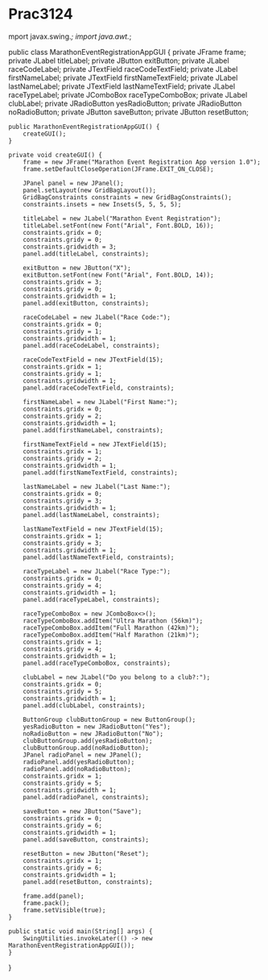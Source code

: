 # Prac3124
mport javax.swing.*;
import java.awt.*;

public class MarathonEventRegistrationAppGUI {
    private JFrame frame;
    private JLabel titleLabel;
    private JButton exitButton;
    private JLabel raceCodeLabel;
    private JTextField raceCodeTextField;
    private JLabel firstNameLabel;
    private JTextField firstNameTextField;
    private JLabel lastNameLabel;
    private JTextField lastNameTextField;
    private JLabel raceTypeLabel;
    private JComboBox<String> raceTypeComboBox;
    private JLabel clubLabel;
    private JRadioButton yesRadioButton;
    private JRadioButton noRadioButton;
    private JButton saveButton;
    private JButton resetButton;

    public MarathonEventRegistrationAppGUI() {
        createGUI();
    }

    private void createGUI() {
        frame = new JFrame("Marathon Event Registration App version 1.0");
        frame.setDefaultCloseOperation(JFrame.EXIT_ON_CLOSE);

        JPanel panel = new JPanel();
        panel.setLayout(new GridBagLayout());
        GridBagConstraints constraints = new GridBagConstraints();
        constraints.insets = new Insets(5, 5, 5, 5);

        titleLabel = new JLabel("Marathon Event Registration");
        titleLabel.setFont(new Font("Arial", Font.BOLD, 16));
        constraints.gridx = 0;
        constraints.gridy = 0;
        constraints.gridwidth = 3;
        panel.add(titleLabel, constraints);

        exitButton = new JButton("X");
        exitButton.setFont(new Font("Arial", Font.BOLD, 14));
        constraints.gridx = 3;
        constraints.gridy = 0;
        constraints.gridwidth = 1;
        panel.add(exitButton, constraints);

        raceCodeLabel = new JLabel("Race Code:");
        constraints.gridx = 0;
        constraints.gridy = 1;
        constraints.gridwidth = 1;
        panel.add(raceCodeLabel, constraints);

        raceCodeTextField = new JTextField(15);
        constraints.gridx = 1;
        constraints.gridy = 1;
        constraints.gridwidth = 1;
        panel.add(raceCodeTextField, constraints);

        firstNameLabel = new JLabel("First Name:");
        constraints.gridx = 0;
        constraints.gridy = 2;
        constraints.gridwidth = 1;
        panel.add(firstNameLabel, constraints);

        firstNameTextField = new JTextField(15);
        constraints.gridx = 1;
        constraints.gridy = 2;
        constraints.gridwidth = 1;
        panel.add(firstNameTextField, constraints);

        lastNameLabel = new JLabel("Last Name:");
        constraints.gridx = 0;
        constraints.gridy = 3;
        constraints.gridwidth = 1;
        panel.add(lastNameLabel, constraints);

        lastNameTextField = new JTextField(15);
        constraints.gridx = 1;
        constraints.gridy = 3;
        constraints.gridwidth = 1;
        panel.add(lastNameTextField, constraints);

        raceTypeLabel = new JLabel("Race Type:");
        constraints.gridx = 0;
        constraints.gridy = 4;
        constraints.gridwidth = 1;
        panel.add(raceTypeLabel, constraints);

        raceTypeComboBox = new JComboBox<>();
        raceTypeComboBox.addItem("Ultra Marathon (56km)");
        raceTypeComboBox.addItem("Full Marathon (42km)");
        raceTypeComboBox.addItem("Half Marathon (21km)");
        constraints.gridx = 1;
        constraints.gridy = 4;
        constraints.gridwidth = 1;
        panel.add(raceTypeComboBox, constraints);

        clubLabel = new JLabel("Do you belong to a club?:");
        constraints.gridx = 0;
        constraints.gridy = 5;
        constraints.gridwidth = 1;
        panel.add(clubLabel, constraints);

        ButtonGroup clubButtonGroup = new ButtonGroup();
        yesRadioButton = new JRadioButton("Yes");
        noRadioButton = new JRadioButton("No");
        clubButtonGroup.add(yesRadioButton);
        clubButtonGroup.add(noRadioButton);
        JPanel radioPanel = new JPanel();
        radioPanel.add(yesRadioButton);
        radioPanel.add(noRadioButton);
        constraints.gridx = 1;
        constraints.gridy = 5;
        constraints.gridwidth = 1;
        panel.add(radioPanel, constraints);

        saveButton = new JButton("Save");
        constraints.gridx = 0;
        constraints.gridy = 6;
        constraints.gridwidth = 1;
        panel.add(saveButton, constraints);

        resetButton = new JButton("Reset");
        constraints.gridx = 1;
        constraints.gridy = 6;
        constraints.gridwidth = 1;
        panel.add(resetButton, constraints);

        frame.add(panel);
        frame.pack();
        frame.setVisible(true);
    }

    public static void main(String[] args) {
        SwingUtilities.invokeLater(() -> new MarathonEventRegistrationAppGUI());
    }
}
